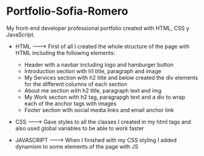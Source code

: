 # Portfolio-Sofia-Romero

My front-end developer professional portfolio created with HTML, CSS y JavaScript.

- HTML ---> First of all I created the whole structure of the page with HTML including the following elements:
    * Header with a navbar including logo and hamburger button
    * Introduction section with h1 title, paragraph and image
    * My Services section with h2 title and below created the div elements for the different columns of each section
    * About me section with h2 title, paragraph text and img
    * My Work section with h2 tag, paragrapgh text and a div to wrap each of the anchor tags with images
    * Footer section with social media links and email anchor link

- CSS ---> Gave styles to all the classes I created in my html tags and also used global variables to be able to work faster

- JAVASCRIPT ---> When I finished with my CSS styling I added dynamism to some elements of the page with JS
